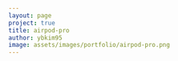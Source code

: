 ```yaml
---
layout: page
project: true
title: airpod-pro
author: ybkim95
image: assets/images/portfolio/airpod-pro.png
---
```


<html lang="en" >
<head>
  <meta charset="UTF-8">
  <title>CodePen - Apple AirPods Pro Animation (final demo)</title>
  <link rel="stylesheet" href="https://cdnjs.cloudflare.com/ajax/libs/meyer-reset/2.0/reset.min.css">
<link rel="stylesheet" href="./assets/scss/style1.scss">

</head>
<body>
<!-- partial:index.partial.html -->
<canvas id="hero-lightpass" />
<!-- partial -->
  <script src="./assets/js/script1.js"></script>

</body>
</html>
